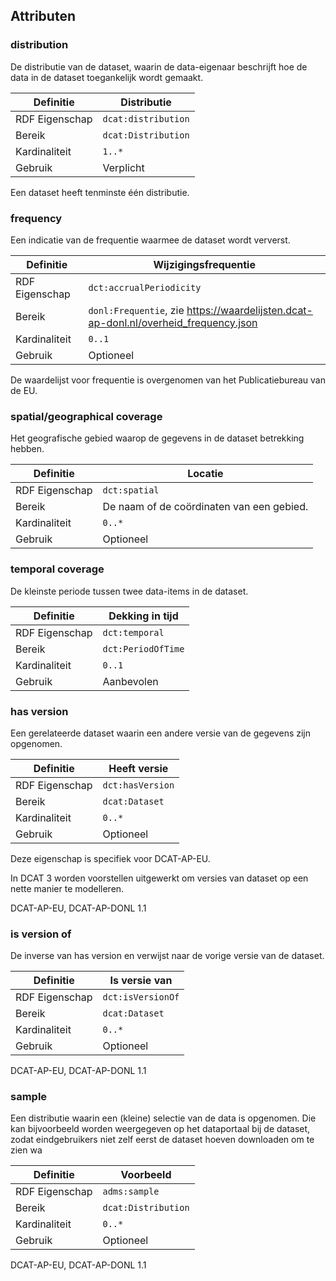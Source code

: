 
## Attributen

### distribution

De distributie van de dataset, waarin de data-eigenaar beschrijft hoe de data in de dataset toegankelijk wordt gemaakt.

| Definitie      | Distributie         |
| -------------- | ------------------- |
| RDF Eigenschap | `dcat:distribution` |
| Bereik         | `dcat:Distribution` |
| Kardinaliteit  | `1..*`              |
| Gebruik        | Verplicht           |

<p class="note" title="Note">
Een dataset heeft tenminste één distributie.
</p>

### frequency

Een indicatie van de frequentie waarmee de dataset wordt ververst.

| Definitie      | Wijzigingsfrequentie                                                                 |
| -------------- | ------------------------------------------------------------------------------------ |
| RDF Eigenschap | `dct:accrualPeriodicity`                                                             |
| Bereik         | `donl:Frequentie`, zie https://waardelijsten.dcat-ap-donl.nl/overheid_frequency.json |
| Kardinaliteit  | `0..1`                                                                               |
| Gebruik        | Optioneel                                                                            |

<p class="note" title="Note">
De waardelijst voor frequentie is overgenomen van het Publicatiebureau van de EU.
</p>

### spatial/geographical coverage

Het geografische gebied waarop de gegevens in de dataset betrekking hebben.

| Definitie      | Locatie                                   |
| -------------- | ----------------------------------------- |
| RDF Eigenschap | `dct:spatial`                             |
| Bereik         | De naam of de coördinaten van een gebied. |
| Kardinaliteit  | `0..*`                                    |
| Gebruik        | Optioneel                                 |

<div class="issue" data-number="3"></div>

### temporal coverage

De kleinste periode tussen twee data-items in de dataset.

| Definitie      | Dekking in tijd    |
| -------------- | ------------------ |
| RDF Eigenschap | `dct:temporal`     |
| Bereik         | `dct:PeriodOfTime` |
| Kardinaliteit  | `0..1`             |
| Gebruik        | Aanbevolen         |

### has version

Een gerelateerde dataset waarin een andere versie van de gegevens zijn opgenomen.

| Definitie      | Heeft versie     |
| -------------- | ---------------- |
| RDF Eigenschap | `dct:hasVersion` |
| Bereik         | `dcat:Dataset`   |
| Kardinaliteit  | `0..*`           |
| Gebruik        | Optioneel        |

<p class="note" title="Note">
Deze eigenschap is specifiek voor DCAT-AP-EU.

In DCAT 3 worden voorstellen uitgewerkt om versies van dataset op een nette manier te modelleren.
</p>

<p class="note" title="Herkomst">
DCAT-AP-EU, DCAT-AP-DONL 1.1
</p>

### is version of

De inverse van has version en verwijst naar de vorige versie van de dataset.

| Definitie      | Is versie van     |
| -------------- | ----------------- |
| RDF Eigenschap | `dct:isVersionOf` |
| Bereik         | `dcat:Dataset`    |
| Kardinaliteit  | `0..*`            |
| Gebruik        | Optioneel         |

<p class="note" title="Herkomst">
DCAT-AP-EU, DCAT-AP-DONL 1.1
</p>

### sample

Een distributie waarin een (kleine) selectie van de data is opgenomen. Die kan bijvoorbeeld worden weergegeven op het dataportaal bij de dataset, zodat eindgebruikers niet zelf eerst de dataset hoeven downloaden om te zien wa

| Definitie      | Voorbeeld           |
| -------------- | ------------------- |
| RDF Eigenschap | `adms:sample`       |
| Bereik         | `dcat:Distribution` |
| Kardinaliteit  | `0..*`              |
| Gebruik        | Optioneel           |

<p class="note" title="Herkomst">
DCAT-AP-EU, DCAT-AP-DONL 1.1
</p>
